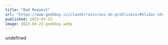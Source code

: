 ```yaml
---
title: "Bad Request"
url: "https://www.geekboy.cz/clanek/rozsireni-do-prohlizece/#hlidac-shopu"
published: 2023-03-23
image: 2023-03-23-geekboy.webp
---
```


undefined
